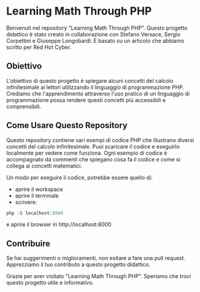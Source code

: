 # Learning Math Through PHP

Benvenuti nel repository "Learning Math Through PHP". Questo progetto didattico è stato creato in collaborazione con Stefano Versace, Sergio Corpettini e Giuseppe Longobardi. È basato su un articolo che abbiamo scritto per Red Hot Cyber.

## Obiettivo

L'obiettivo di questo progetto è spiegare alcuni concetti del calcolo infinitesimale ai lettori utilizzando il linguaggio di programmazione PHP. Crediamo che l'apprendimento attraverso l'uso pratico di un linguaggio di programmazione possa rendere questi concetti più accessibili e comprensibili.

## Come Usare Questo Repository

Questo repository contiene vari esempi di codice PHP che illustrano diversi concetti del calcolo infinitesimale. Puoi scaricare il codice e eseguirlo localmente per vedere come funziona. Ogni esempio di codice è accompagnato da commenti che spiegano cosa fa il codice e come si collega ai concetti matematici.

Un modo per eseguire il codice, potrebbe essere quello di:

- aprire il workspace
- aprire il terminale
- scrivere:

```php
php -S localhost:8000
```

e aprire il browser in http://localhost:8000

## Contribuire

Se hai suggerimenti o miglioramenti, non esitare a fare una pull request. Apprezziamo il tuo contributo a questo progetto didattico.

Grazie per aver visitato "Learning Math Through PHP". Speriamo che trovi questo progetto utile e informativo.